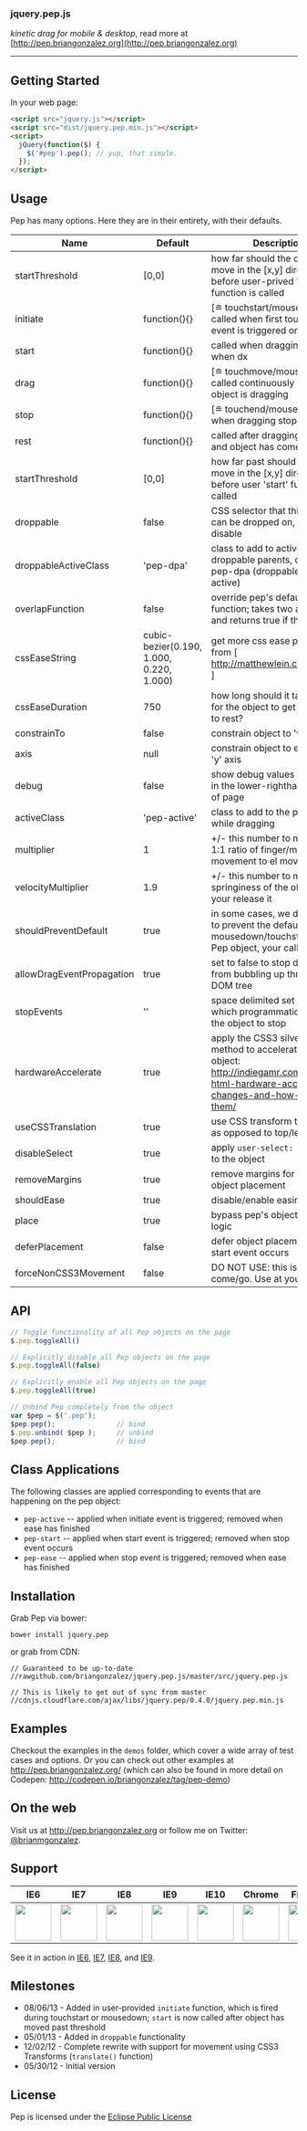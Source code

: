 ### jquery.pep.js

*kinetic drag for mobile & desktop*, read more at [http://pep.briangonzalez.org](http://pep.briangonzalez.org)

-------


## Getting Started
In your web page:

```html
<script src="jquery.js"></script>
<script src="dist/jquery.pep.min.js"></script>
<script>
  jQuery(function($) {
    $('#pep').pep(); // yup, that simple.
  });
</script>
```

## Usage
Pep has many options. Here they are in their entirety, with their defaults.

| Name                            | Default                                         | Description                                                                                                                                             |
|---------------------------------|-------------------------------------------------|---------------------------------------------------------------------------------------------------------------------------------------------------------|
| startThreshold                  | [0,0]                                           | how far should the object move in the [x,y] direction before user-prived 'start' function is called                                                     |
| initiate                        | function(){}                                    | [≘ touchstart/mousedown] called when first touch / click event is triggered on the object                                                               |
| start                           | function(){}                                    | called when dragging starts; when dx || dy are greater than startThreshold[0] || startThreshold[1]                                                      |
| drag                            | function(){}                                    | [≘ touchmove/mousemove] called continuously while the object is dragging                                                                                |
| stop                            | function(){}                                    | [≘ touchend/mouseup] called when dragging stops                                                                                                         |
| rest                            | function(){}                                    | called after dragging stops, and object has come to rest                                                                                                |
| startThreshold                  | [0,0]                                           | how far past should the object move in the [x,y] direction before user 'start' function is called                                                       |
| droppable                       | false                                           | CSS selector that this element can be dropped on, false to disable                                                                                      |
| droppableActiveClass            | 'pep-dpa'                                       | class to add to active droppable parents, default to pep-dpa (droppable parent active)                                                                  |
| overlapFunction                 | false                                           | override pep's default overlap function; takes two args: a & b and returns true if they overlap                                                         |
| cssEaseString                   | cubic-bezier(0.190, 1.000, 0.220, 1.000)        | get more css ease params from [ http://matthewlein.com/ceaser/ ]                                                                                        |
| cssEaseDuration                 | 750                                             | how long should it take (in ms) for the object to get from stop to rest?                                                                                |
| constrainTo                     | false                                           | constrain object to 'window' || 'parent' || [top, right, bottom, left]; works best w/ useCSSTranslation set to false                                    |
| axis                            | null                                            | constrain object to either 'x' or 'y' axis                                                                                                              |
| debug                           | false                                           | show debug values and events in the lower-righthand corner of page                                                                                      |
| activeClass                     | 'pep-active'                                    | class to add to the pep element while dragging                                                                                                          |
| multiplier                      | 1                                               | +/- this number to modify to 1:1 ratio of finger/mouse movement to el movement                                                                          |
| velocityMultiplier              | 1.9                                             | +/- this number to modify the springiness of the object as your release it                                                                              |
| shouldPreventDefault            | true                                            | in some cases, we don't want to prevent the default mousedown/touchstart on our Pep object, your call                                                   |
| allowDragEventPropagation       | true                                            | set to false to stop drag events from bubbling up through the DOM tree                                                                                  |
| stopEvents                      | ''                                              | space delimited set of events which programmatically cause the object to stop                                                                           |
| hardwareAccelerate              | true                                            | apply the CSS3 silver bullet method to accelerate the pep object: http://indiegamr.com/ios6-html-hardware-acceleration-changes-and-how-to-fix-them/     |
| useCSSTranslation               | true                                            | use CSS transform translations as opposed to top/left                                                                                                   |
| disableSelect                   | true                                            | apply `user-select: none` (CSS) to the object                                                                                                           |
| removeMargins                   | true                                            | remove margins for better object placement                                                                                                              |
| shouldEase                      | true                                            | disable/enable easing                                                                                                                                   |
| place                           | true                                            | bypass pep's object placement logic                                                                                                                     |
| deferPlacement                  | false                                           | defer object placement until start event occurs                                                                                                         |
| forceNonCSS3Movement            | false                                           | DO NOT USE: this is subject to come/go. Use at your own risk                                                                                            |



## API
```javascript
// Toggle functionality of all Pep objects on the page
$.pep.toggleAll()

// Explicitly disable all Pep objects on the page
$.pep.toggleAll(false)

// Explicitly enable all Pep objects on the page
$.pep.toggleAll(true)

// Unbind Pep completely from the object
var $pep = $('.pep');
$pep.pep();               // bind
$.pep.unbind( $pep );     // unbind
$pep.pep();               // bind

````

## Class Applications
The following classes are applied corresponding to events that are happening on the pep object:

  - `pep-active` -- applied when initiate event is triggered; removed when ease has finished
  - `pep-start` -- applied when start event is triggered; removed when stop event occurs
  - `pep-ease` -- applied when stop event is triggered; removed when ease has finished

## Installation
Grab Pep via bower:

```shell
bower install jquery.pep
````

or grab from CDN:

````
// Guaranteed to be up-to-date
//rawgithub.com/briangonzalez/jquery.pep.js/master/src/jquery.pep.js
````
````
// This is likely to get out of sync from master
//cdnjs.cloudflare.com/ajax/libs/jquery.pep/0.4.0/jquery.pep.min.js
````

## Examples
Checkout the examples in the `demos` folder, which cover a wide array of test cases and options. Or you can check out other examples at http://pep.briangonzalez.org/ (which can also be found in more detail on Codepen: http://codepen.io/briangonzalez/tag/pep-demo)

## On the web
Visit us at http://pep.briangonzalez.org or follow me on Twitter: [@brianmgonzalez](https://twitter.com/brianmgonzalez).

## Support

| IE6 | IE7 | IE8 | IE9 | IE10 | Chrome | Firefox | Opera | Safari |
|---|---|---|---|---|---|---|---|---|
| <img width=64 src="https://raw.github.com/paulirish/browser-logos/master/ie6/ie6_64x64.png"></a> | <img width=64 src="https://raw.github.com/paulirish/browser-logos/master/ie7-8/ie7-8_64x64.png"></a> | <img width=64 src="https://raw.github.com/paulirish/browser-logos/master/ie7-8/ie7-8_64x64.png"></a> | <img width=64 src="https://raw.github.com/paulirish/browser-logos/master/ie9-10/ie9-10_64x64.png"></a> | <img width=64 src="https://raw.github.com/paulirish/browser-logos/master/ie9-10/ie9-10_64x64.png"></a> | <img width=64 src="https://raw.github.com/paulirish/browser-logos/master/chrome/chrome_64x64.png"></a> | <img width=64 src="https://raw.github.com/paulirish/browser-logos/master/firefox/firefox_64x64.png"></a> | <img width=64 src="https://raw.github.com/paulirish/browser-logos/master/opera/opera_64x64.png"></a> | <img width=64 src="https://raw.github.com/paulirish/browser-logos/master/safari/safari_64x64.png"></a> 

See it in action in [IE6](http://www.youtube.com/watch?v=acc92L-Lhes&feature=youtu.be), [IE7](http://www.youtube.com/watch?v=8Qxo4q4ofVU&feature=youtu.be), [IE8](http://www.youtube.com/watch?v=WWKq3ovMbOQ&feature=youtu.be), and [IE9](http://www.youtube.com/watch?v=xYxQdkyzDnI&feature=youtu.be).

## Milestones
  - 08/06/13  -   Added in user-provided `initiate` function, which is fired during touchstart or mousedown; `start` is now called after object has moved past threshold    
  - 05/01/13  -   Added in `droppable` functionality
  - 12/02/12  -   Complete rewrite with support for movement using CSS3 Transforms (`translate()` function)
  - 05/30/12  -   Initial version

## License

Pep is licensed under the [Eclipse Public License](http://www.eclipse.org/legal/epl-v10.html)

